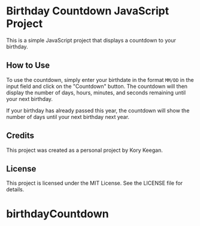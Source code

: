 # Birthday Countdown JavaScript Project

This is a simple JavaScript project that displays a countdown to your birthday.

## How to Use

To use the countdown, simply enter your birthdate in the format `MM/DD` in the input field and click on the "Countdown" button. The countdown will then display the number of days, hours, minutes, and seconds remaining until your next birthday.

If your birthday has already passed this year, the countdown will show the number of days until your next birthday next year.

## Credits

This project was created as a personal project by Kory Keegan.

## License

This project is licensed under the MIT License. See the LICENSE file for details.
# birthdayCountdown
